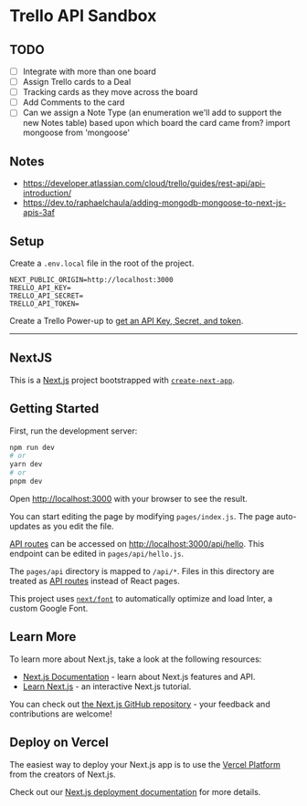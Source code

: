 # Trello API Sandbox

## TODO

* [ ] Integrate with more than one board
* [ ] Assign Trello cards to a Deal
* [ ] Tracking cards as they move across the board
* [ ] Add Comments to the card
* [ ] Can we assign a Note Type (an enumeration we'll add to support the new Notes table) based upon which board the card came from?
import mongoose from 'mongoose'

## Notes

* https://developer.atlassian.com/cloud/trello/guides/rest-api/api-introduction/
* https://dev.to/raphaelchaula/adding-mongodb-mongoose-to-next-js-apis-3af

## Setup

Create a `.env.local` file in the root of the project.

```
NEXT_PUBLIC_ORIGIN=http://localhost:3000
TRELLO_API_KEY=
TRELLO_API_SECRET=
TRELLO_API_TOKEN=
```

Create a Trello Power-up to [get an API Key, Secret, and token](https://developer.atlassian.com/cloud/trello/guides/rest-api/api-introduction/).

---

## NextJS

This is a [Next.js](https://nextjs.org/) project bootstrapped with [`create-next-app`](https://github.com/vercel/next.js/tree/canary/packages/create-next-app).

## Getting Started

First, run the development server:

```bash
npm run dev
# or
yarn dev
# or
pnpm dev
```

Open [http://localhost:3000](http://localhost:3000) with your browser to see the result.

You can start editing the page by modifying `pages/index.js`. The page auto-updates as you edit the file.

[API routes](https://nextjs.org/docs/api-routes/introduction) can be accessed on [http://localhost:3000/api/hello](http://localhost:3000/api/hello). This endpoint can be edited in `pages/api/hello.js`.

The `pages/api` directory is mapped to `/api/*`. Files in this directory are treated as [API routes](https://nextjs.org/docs/api-routes/introduction) instead of React pages.

This project uses [`next/font`](https://nextjs.org/docs/basic-features/font-optimization) to automatically optimize and load Inter, a custom Google Font.

## Learn More

To learn more about Next.js, take a look at the following resources:

- [Next.js Documentation](https://nextjs.org/docs) - learn about Next.js features and API.
- [Learn Next.js](https://nextjs.org/learn) - an interactive Next.js tutorial.

You can check out [the Next.js GitHub repository](https://github.com/vercel/next.js/) - your feedback and contributions are welcome!

## Deploy on Vercel

The easiest way to deploy your Next.js app is to use the [Vercel Platform](https://vercel.com/new?utm_medium=default-template&filter=next.js&utm_source=create-next-app&utm_campaign=create-next-app-readme) from the creators of Next.js.

Check out our [Next.js deployment documentation](https://nextjs.org/docs/deployment) for more details.
